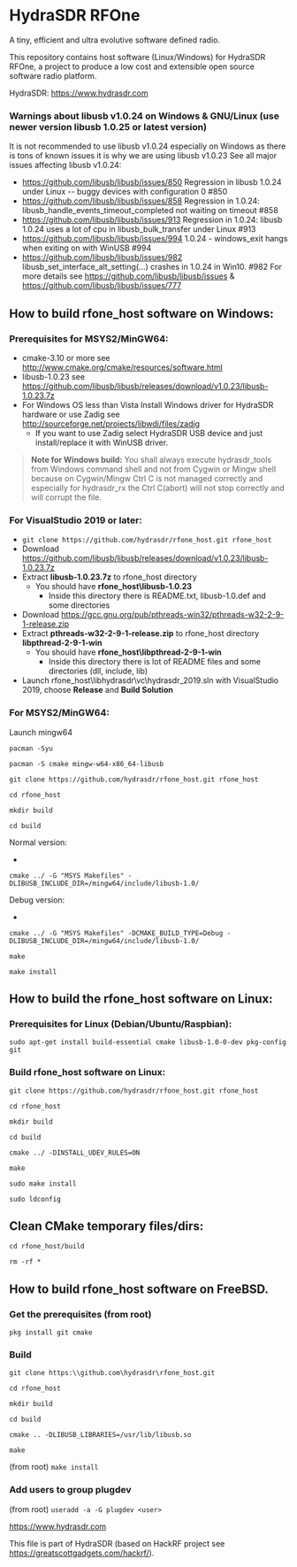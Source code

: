 HydraSDR RFOne
==============

A tiny, efficient and ultra evolutive software defined radio.

This repository contains host software (Linux/Windows) for HydraSDR RFOne, a project to
produce a low cost and extensible open source software radio platform.

HydraSDR: https://www.hydrasdr.com

### Warnings about libusb v1.0.24 on Windows & GNU/Linux (use newer version libusb 1.0.25 or latest version)
It is not recommended to use libusb v1.0.24 especially on Windows as there is tons of known issues it is why we are using libusb v1.0.23
See all major issues affecting libusb v1.0.24:
* https://github.com/libusb/libusb/issues/850 Regression in libusb 1.0.24 under Linux -- buggy devices with configuration 0 #850 
* https://github.com/libusb/libusb/issues/858 Regression in 1.0.24: libusb_handle_events_timeout_completed not waiting on timeout #858 
* https://github.com/libusb/libusb/issues/913 Regression in 1.0.24: libusb 1.0.24 uses a lot of cpu in libusb_bulk_transfer under Linux #913 
* https://github.com/libusb/libusb/issues/994 1.0.24 - windows_exit hangs when exiting on with WinUSB #994 
* https://github.com/libusb/libusb/issues/982 libusb_set_interface_alt_setting(...) crashes in 1.0.24 in Win10. #982
For more details see https://github.com/libusb/libusb/issues & https://github.com/libusb/libusb/issues/777

## How to build rfone_host software on Windows:

### Prerequisites for MSYS2/MinGW64:

* cmake-3.10 or more see http://www.cmake.org/cmake/resources/software.html
* libusb-1.0.23 see https://github.com/libusb/libusb/releases/download/v1.0.23/libusb-1.0.23.7z
* For Windows OS less than Vista Install Windows driver for HydraSDR hardware or use Zadig see http://sourceforge.net/projects/libwdi/files/zadig
  - If you want to use Zadig  select HydraSDR USB device and just install/replace it with WinUSB driver.

>**Note for Windows build:**
 You shall always execute hydrasdr_tools from Windows command shell and not from Cygwin or Mingw shell because on Cygwin/Mingw
 Ctrl C is not managed correctly and especially for hydrasdr_rx the Ctrl C(abort) will not stop correctly and will corrupt the file.

### For VisualStudio 2019 or later:

* `git clone https://github.com/hydrasdr/rfone_host.git rfone_host`
* Download https://github.com/libusb/libusb/releases/download/v1.0.23/libusb-1.0.23.7z
* Extract **libusb-1.0.23.7z** to rfone_host directory
  * You should have **rfone_host\libusb-1.0.23**
    * Inside this directory there is README.txt, libusb-1.0.def and some directories
* Download https://gcc.gnu.org/pub/pthreads-win32/pthreads-w32-2-9-1-release.zip
* Extract **pthreads-w32-2-9-1-release.zip** to rfone_host directory **libpthread-2-9-1-win**
  * You should have **rfone_host\libpthread-2-9-1-win**
    * Inside this directory there is lot of README files and some directories (dll, include, lib)
* Launch rfone_host\libhydrasdr\vc\hydrasdr_2019.sln with VisualStudio 2019, choose **Release** and **Build Solution**

### For MSYS2/MinGW64:
Launch mingw64

`pacman -Syu`

`pacman -S cmake mingw-w64-x86_64-libusb`

`git clone https://github.com/hydrasdr/rfone_host.git rfone_host`

`cd rfone_host`

`mkdir build`

`cd build`

Normal version:

* 
`cmake ../ -G "MSYS Makefiles" -DLIBUSB_INCLUDE_DIR=/mingw64/include/libusb-1.0/`

Debug version:

* 
`cmake ../ -G "MSYS Makefiles" -DCMAKE_BUILD_TYPE=Debug -DLIBUSB_INCLUDE_DIR=/mingw64/include/libusb-1.0/`

`make`

`make install`


## How to build the rfone_host software on Linux:

### Prerequisites for Linux (Debian/Ubuntu/Raspbian):


`sudo apt-get install build-essential cmake libusb-1.0-0-dev pkg-config git`


### Build rfone_host software on Linux:

`git clone https://github.com/hydrasdr/rfone_host.git rfone_host`

`cd rfone_host`

`mkdir build`

`cd build`

`cmake ../ -DINSTALL_UDEV_RULES=ON`

`make`

`sudo make install`

`sudo ldconfig`

## Clean CMake temporary files/dirs:

`cd rfone_host/build`

`rm -rf *`

## How to build rfone_host software on FreeBSD.

### Get the prerequisites (from root)

`pkg install git cmake`

### Build

`git clone https:\\github.com\hydrasdr\rfone_host.git`

`cd rfone_host`

`mkdir build`

`cd build`

`cmake .. -DLIBUSB_LIBRARIES=/usr/lib/libusb.so`

`make`

(from root)
`make install`

### Add users to group plugdev

(from root)
`useradd -a -G plugdev <user>`

https://www.hydrasdr.com

This file is part of HydraSDR (based on HackRF project see https://greatscottgadgets.com/hackrf/).
